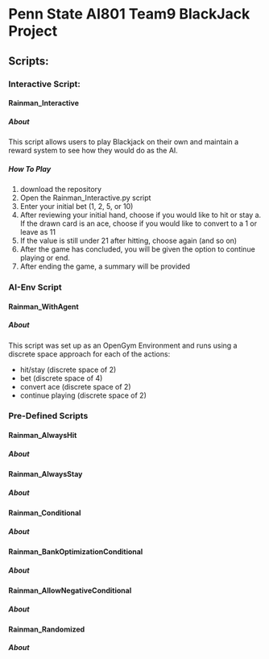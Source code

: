 # Penn State AI801 Team9 BlackJack Project
## Scripts:
### Interactive Script:
#### Rainman_Interactive
##### About
This script allows users to play Blackjack on their own and maintain a reward system to see how they would do as the AI.
##### How To Play
1. download the repository
2. Open the Rainman_Interactive.py script
3. Enter your initial bet (1, 2, 5, or 10)
4. After reviewing your initial hand, choose if you would like to hit or stay
  a. If the drawn card is an ace, choose if you would like to convert to a 1 or leave as 11
5. If the value is still under 21 after hitting, choose again (and so on)
6. After the game has concluded, you will be given the option to continue playing or end.
7. After ending the game, a summary will be provided
### AI-Env Script
#### Rainman_WithAgent
##### About
This script was set up as an OpenGym Environment and runs using a discrete space approach for each of the actions:
- hit/stay (discrete space of 2)
- bet (discrete space of 4)
- convert ace (discrete space of 2)
- continue playing (discrete space of 2)
### Pre-Defined Scripts
#### Rainman_AlwaysHit
##### About

#### Rainman_AlwaysStay
##### About

#### Rainman_Conditional
##### About

#### Rainman_BankOptimizationConditional
##### About

#### Rainman_AllowNegativeConditional
##### About

#### Rainman_Randomized
##### About
